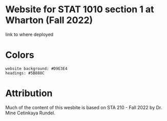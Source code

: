 # Website for STAT 1010 section 1 at Wharton (Fall 2022)

link to where deployed
 
# Colors

    website background: #D9E3E4
    headings: #5B888C

# Attribution

Much of the content of this wesbite is based on STA 210 - Fall 2022 by Dr. Mine Cetinkaya Rundel.

